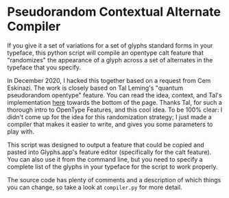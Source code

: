 # Pseudorandom Contextual Alternate Compiler

If you give it a set of variations for a set of glyphs standard forms in your typeface, this python script will compile an opentype calt feature that "randomizes" the appearance of a glyph across a set of alternates in the typeface that you specify.

In December 2020, I hacked this together based on a request from Cem Eskinazi. The work is closely based on Tal Leming's "quantum pseudorandom opentype" feature. You can read the idea, context, and Tal's implementation [here](https://opentypecookbook.com/common-techniques/) towards the bottom of the page. Thanks Tal, for such a thorough intro to OpenType Features, and this cool idea. To be 100% clear: I didn't come up for the idea for this randomization strategy; I just made a compiler that makes it easier to write, and gives you some parameters to play with.

This script was designed to output a feature that could be copied and pasted into Glyphs.app's feature editor (specifically for the calt feature). You can also use it from the command line, but you need to specify a complete list of the glyphs in your typeface for the script to work properly.

The source code has plenty of comments and a description of which things you can change, so take a look at `compiler.py` for more detail.
